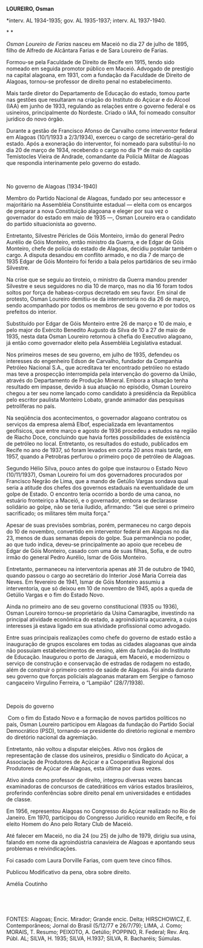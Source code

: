 **LOUREIRO, Osman**

\*interv. AL 1934-1935; gov. AL 1935-1937; interv. AL 1937-1940.

* *

*Osman Loureiro de Farias* nasceu em Maceió no dia 27 de julho de 1895,
filho de Alfredo de Alcântara Farias e de Sara Loureiro de Farias.

Formou-se pela Faculdade de Direito de Recife em 1915, tendo sido
nomeado em seguida promotor público em Maceió. Advogado de prestígio na
capital alagoana, em 1931, com a fundação da Faculdade de Direito de
Alagoas, tornou-se professor de direito penal no estabelecimento.

Mais tarde diretor do Departamento de Educação do estado, tomou parte
nas gestões que resultaram na criação do Instituto do Açúcar e do Álcool
(IAA) em junho de 1933, regulando as relações entre o governo federal e
os usineiros, principalmente do Nordeste. Criado o IAA, foi nomeado
consultor jurídico do novo órgão.

Durante a gestão de Francisco Afonso de Carvalho como interventor
federal em Alagoas (10/1/1933 a 2/3/1934), exerceu o cargo de
secretário-geral do estado. Após a exoneração do interventor, foi
nomeado para substituí-lo no dia 20 de março de 1934, recebendo o cargo
no dia 1º de maio do capitão Temístocles Vieira de Andrade, comandante
da Polícia Militar de Alagoas que respondia interinamente pelo governo
do estado.

 

No governo de Alagoas (1934-1940)

Membro do Partido Nacional de Alagoas, fundado por seu antecessor e
majoritário na Assembléia Constituinte estadual — eleita com os encargos
de preparar a nova Constituição alagoana e eleger por sua vez o
governador do estado em maio de 1935 —, Osman Loureiro era o candidato
do partido situacionista ao governo.

Entretanto, Silvestre Péricles de Góis Monteiro, irmão do general Pedro
Aurélio de Góis Monteiro, então ministro da Guerra, e de Edgar de Góis
Monteiro, chefe de polícia do estado de Alagoas, decidiu postular também
o cargo. A disputa desandou em conflito armado, e no dia 7 de março de
1935 Edgar de Góis Monteiro foi ferido a bala pelos partidários de seu
irmão Silvestre.

Na crise que se seguiu ao tiroteio, o ministro da Guerra mandou prender
Silvestre e seus seguidores no dia 10 de março, mas no dia 16 foram
todos soltos por força de habeas-corpus decretado em seu favor. Em sinal
de protesto, Osman Loureiro demitiu-se da interventoria no dia 26 de
março, sendo acompanhado por todos os membros de seu governo e por todos
os prefeitos do interior.

Substituído por Edgar de Góis Monteiro entre 26 de março e 10 de maio, e
pelo major do Exército Benedito Augusto da Silva de 10 a 27 de maio de
1935, nesta data Osman Loureiro retornou à chefia do Executivo alagoano,
já então como governador eleito pela Assembléia Legislativa estadual.

Nos primeiros meses de seu governo, em julho de 1935, defendeu os
interesses do engenheiro Edson de Carvalho, fundador da Companhia
Petróleo Nacional S.A., que acreditava ter encontrado petróleo no estado
mas teve a prospecção interrompida pela intervenção do governo da União,
através do Departamento de Produção Mineral. Embora a situação tenha
resultado em impasse, devido à sua atuação no episódio, Osman Loureiro
chegou a ter seu nome lançado como candidato à presidência da República
pelo escritor paulista Monteiro Lobato, grande animador das pesquisas
petrolíferas no país.

Na seqüência dos acontecimentos, o governador alagoano contratou os
serviços da empresa alemã Elbof, especializada em levantamentos
geofísicos, que entre março e agosto de 1936 procedeu a estudos na
região de Riacho Doce, concluindo que havia fortes possibilidades de
existência de petróleo no local. Entretanto, os resultados do estudo,
publicados em Recife no ano de 1937, só foram levados em conta 20 anos
mais tarde, em 1957, quando a Petrobras perfurou o primeiro poço de
petróleo de Alagoas.

Segundo Hélio Silva, pouco antes do golpe que instaurou o Estado Novo
(10/11/1937), Osman Loureiro foi um dos governadores procurados por
Francisco Negrão de Lima, que a mando de Getúlio Vargas sondava qual
seria a atitude dos chefes dos governos estaduais na eventualidade de um
golpe de Estado. O encontro teria ocorrido a bordo de uma canoa, no
estuário fronteiriço a Maceió, e o governador, embora se declarasse
solidário ao golpe, não se teria iludido, afirmando: “Sei que serei o
primeiro sacrificado; os militares têm muita força.”

Apesar de suas previsões sombrias, porém, permaneceu no cargo depois do
10 de novembro, convertido em interventor federal em Alagoas no dia 23,
menos de duas semanas depois do golpe. Sua permanência no poder, ao que
tudo indica, deveu-se principalmente ao apoio que recebeu de Edgar de
Góis Monteiro, casado com uma de suas filhas, Sofia, e de outro irmão do
general Pedro Aurélio, Ismar de Góis Monteiro.

Entretanto, permaneceu na interventoria apenas até 31 de outubro de
1940, quando passou o cargo ao secretário do Interior José Maria Correia
das Neves. Em fevereiro de 1941, Ismar de Góis Monteiro assumiu a
interventoria, que só deixou em 10 de novembro de 1945, após a queda de
Getúlio Vargas e o fim do Estado Novo.

Ainda no primeiro ano de seu governo constitucional (1935 ou 1936),
Osman Loureiro tornou-se proprietário da Usina Camaragibe, investindo na
principal atividade econômica do estado, a agroindústria açucareira, a
cujos interesses já estava ligado em sua atividade profissional como
advogado.

Entre suas principais realizações como chefe do governo de estado estão
a inauguração de grupos escolares em todas as cidades alagoanas que
ainda não possuíam estabelecimentos de ensino, além da fundação do
Instituto de Educação. Inaugurou o porto de Jaraguá, em Maceió, e
modernizou o serviço de construção e conservação de estradas de rodagem
no estado, além de construir o primeiro centro de saúde de Alagoas. Foi
ainda durante seu governo que forças policiais alagoanas mataram em
Sergipe o famoso cangaceiro Virgulino Ferreira, o “Lampião” (28/7/1938).

 

Depois do governo

 Com o fim do Estado Novo e a formação de novos partidos políticos no
país, Osman Loureiro participou em Alagoas da fundação do Partido Social
Democrático (PSD), tornando-se presidente do diretório regional e membro
do diretório nacional da agremiação.

Entretanto, não voltou a disputar eleições. Ativo nos órgãos de
representação de classe dos usineiros, presidiu o Sindicato do Açúcar, a
Associação de Produtores de Açúcar e a Cooperativa Regional dos
Produtores de Açúcar de Alagoas, esta última por duas vezes.

Ativo ainda como professor de direito, integrou diversas vezes bancas
examinadoras de concursos de catedráticos em vários estados brasileiros,
proferindo conferências sobre direito penal em universidades e entidades
de classe.

Em 1956, representou Alagoas no Congresso do Açúcar realizado no Rio de
Janeiro. Em 1970, participou do Congresso Jurídico reunido em Recife, e
foi eleito Homem do Ano pelo Rotary Club de Maceió.

Até falecer em Maceió, no dia 24 (ou 25) de julho de 1979, dirigiu sua
usina, falando em nome da agroindústria canavieira de Alagoas e
apontando seus problemas e reivindicações.

Foi casado com Laura Dorville Farias, com quem teve cinco filhos.

Publicou Modificativo da pena, obra sobre direito.

Amélia Coutinho

 

 

FONTES: Alagoas; Encic. Mirador; Grande encic. Delta; HIRSCHOWICZ, E.
Contemporâneos; Jornal do Brasil (5/12/77 e 26/7/79); LIMA, J. Como;
MORAIS, T. Resumo; PEIXOTO, A. Getúlio; POPPINO, R. Federal; Rev. Arq.
Públ. AL; SILVA, H. 1935; SILVA, H.1937; SILVA, R. Bacharéis; Súmulas.

 
